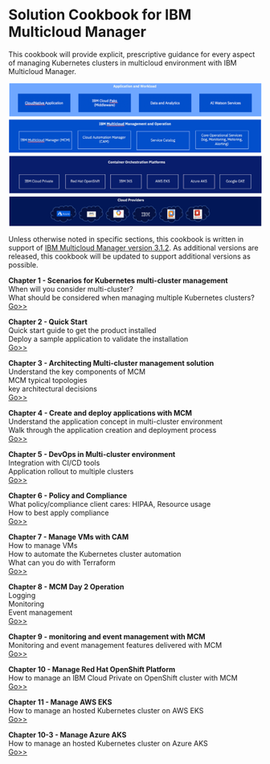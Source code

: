 # Solution Cookbook for IBM Multicloud Manager

This cookbook will provide explicit, prescriptive guidance for every aspect of managing Kubernetes clusters in multicloud environment with IBM Multicloud Manager.

![MCM Overview](images/mcm_overview.png?raw=true)

Unless otherwise noted in specific sections, this cookbook is written in support of [IBM Multicloud Manager version 3.1.2]().  As additional versions are released, this cookbook will be updated to support additional versions as possible.

**Chapter 1 - Scenarios for Kubernetes multi-cluster management**   
When will you consider multi-cluster?   
What should be considered when managing multiple Kubernetes clusters?   
[Go>>](multicloud_scenarios.md)

**Chapter 2 - Quick Start**   
Quick start guide to get the product installed   
Deploy a sample application to validate the installation   
[Go>>](quickstart.md)

**Chapter 3 - Architecting Multi-cluster management solution**   
Understand the key components of MCM   
MCM typical topologies   
key architectural decisions   
[Go>>](solutionarchitecture.md)

**Chapter 4 - Create and deploy applications with MCM**   
Understand the application concept in multi-cluster environment   
Walk through the application creation and deployment process   
[Go>>](applications-mcm.md)

**Chapter 5 - DevOps in Multi-cluster environment**   
Integration with CI/CD tools   
Application rollout to multiple clusters   
[Go>>](devops-mcm.md)

**Chapter 6 - Policy and Compliance**   
What policy/compliance client cares: HIPAA, Resource usage   
How to best apply compliance   
[Go>>](policy.md)

**Chapter 7 - Manage VMs with CAM**   
How to manage VMs   
How to automate the Kubernetes cluster automation   
What can you do with Terraform   
[Go>>](cam-integration.md)

**Chapter 8 - MCM Day 2 Operation**   
Logging    
Monitoring   
Event management   
[Go>>](day2operation.md)

**Chapter 9 - monitoring and event management with MCM**   
Monitoring and event management features delivered with MCM   
[Go>>](mcm-monitoring-event-management.md)   

**Chapter 10 - Manage Red Hat OpenShift Platform**   
How to manage an IBM Cloud Private on OpenShift cluster with MCM   
[Go>>](mcm-openshift.md)   

**Chapter 11 - Manage AWS EKS**   
How to manage an hosted Kubernetes cluster on AWS EKS   
[Go>>](mcm-eks.md)

**Chapter 10-3 - Manage Azure AKS**   
How to manage an hosted Kubernetes cluster on Azure AKS   
[Go>>](mcm-aks.md)
